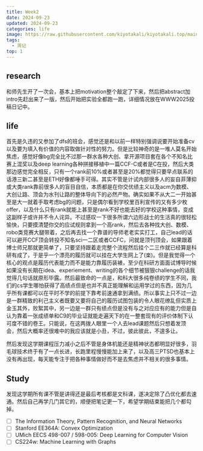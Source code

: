 ```yaml
---
title: Week2
date: 2024-09-23
updated: 2024-09-23
categories: life
image: https://raw.githubusercontent.com/kiyotakali/kiyotakali.top/main/pic_back/elden2.webp
tags:
  - 周记
top: 1
---
```


## research
和师先生开了一次会，基本上把motivation整个敲定了下来，然后把abstract加intro先赶出来了一版，然后开始把实验全都跑一跑，详细情况放在WWW2025投稿日记中。

## life
首先是久违的又参加了dfs的班会，感觉还是和以前一样特别强调说要开始准备cv以及要为填入有价值的内容取做针对性的努力。但是比较神奇的是一堆人莫名开始焦虑，感觉好像bg完全比不过那一群水各种大创、拿开源项目套在各个不知名比赛上混奖以及deep learning各种拼接移植中一篇CCF-C或者是C在投，然后大类那边感觉完全相反，只有一个rank前10%或者甚至是20%都觉得只要早点联系的话港三新二甚至是ETH好像都唾手可得。其实不管是计试内部很多人的妄自菲薄抑或大类rank靠前很多人的盲目自信，本质都是在你交优绩主义以及acm为数模、大创让路、顶会为水刊让路的整体导向下的必然产物。确实如果不从大二一开始甚至是大一就着手取考虑bg的问题，只是偶尔看到学校里百利宣传的又有多少枚offer，以及什么只有rank就能上甚至是rank不好也能去好的学校这种事情，变成这副样子或许并不令人诧异。不过感叹一下很多所谓六边形战士的生活真的很轻松愉快，只要摸清楚你交的应试规则拿到一个高rank，然后去各种找大创、数模、robo类竞赛大腿带着，之后再去找一个靠谱的导师老老实实打工，自己lead的话可以避开CCF顶会转投不知名sci一二区或者CCFC，问就是顶刊顶会，如果跟着博士师兄那就更简单了，只要坚持跟着走完整个流程然后挂个二三作就已经算是科研有成了，于是乎一个漂亮的履历就可以挂在大学生网上了(楽)。但是我觉得一个核心的观点是履历代表能力而不是能力靠履历装裱，至少在科研方面面试博导时候如果没有长期在idea、experiement、writing的各个细节被狠狠challenge的话我觉得几句话就原形毕露。然后最致命的一点是，和科大很多纯卷绩的学生不同，我们的cs学生哪怕获得了高绩点但是也并不真正能理解和运用学过的东西，因为几乎所有课都可以在平时不学的前提下靠考前速通拿到满绩。所以事实上只不过一边是一群精致的利己主义者既要又要将自己的履历试图包装的令人眼花缭乱但实质上金玉其外，败絮其中，另一边是一群只有绩点但是没有与之对应应有的能力但是自认为靠着一张成绩单和C9的毕业证就能走遍天下的在一整套现有的评价体制下认可度不错的卷王。只能说，在这两拨人眼里一个人去lead课题然后只想着发顶会，然后大概率还很难中的我应该就是小丑，不过，彼此彼此，不遑多让。

然后发现这学期课程压力减小之后不管是身体机能还是精神状态都明显好很多，羽毛球技术终于有了一点长进，长跑里程慢慢能加上来了，以及高三PTSD也基本上没有再出现，每天能专注于把各种事情做好而不是去焦虑并不相关的很多事情。

## Study
发现这学期所有课不管是讲得还是最后考核都是文科课，遂决定除了凸优化都去速通。然后自己再学几门其它的，顺便把笔记更一下，希望学期结束能把几个都勾掉。
- [ ] The Information Theory, Pattern Recognition, and Neural Networks
- [ ] Stanford EE364A: Convex Optimization
- [ ] UMich EECS 498-007 / 598-005: Deep Learning for Computer Vision
- [ ] CS224w: Machine Learning with Graphs